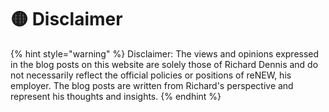 # 🟡 Disclaimer

{% hint style="warning" %}
Disclaimer: The views and opinions expressed in the blog posts on this website are solely those of Richard Dennis and do not necessarily reflect the official policies or positions of reNEW, his employer. The blog posts are written from Richard's perspective and represent his thoughts and insights.
{% endhint %}

